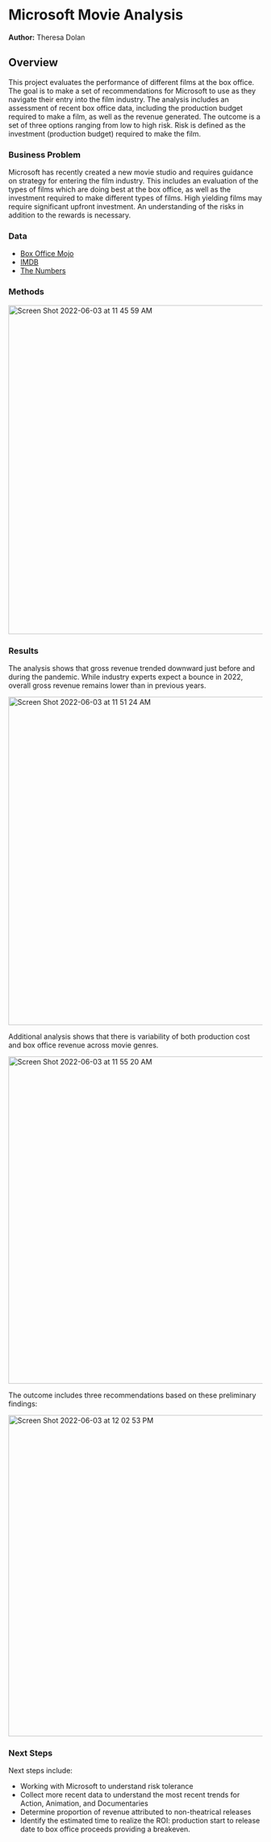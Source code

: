 # Microsoft Movie Analysis

**Author:** Theresa Dolan

## Overview

This project evaluates the performance of different films at the box office.  The goal is to make a set of recommendations for Microsoft to use as they navigate their entry into the film industry. The analysis includes an assessment of recent box office data, including the production budget required to make a film, as well as the revenue generated.  The outcome is a set of three options ranging from low to high risk.  Risk is defined as the investment (production budget) required to make the film.  


### Business Problem

Microsoft has recently created a new movie studio and requires guidance on strategy for entering the film industry.  This includes an evaluation of the types of films which are doing best at the box office, as well as the investment required to make different types of films. High yielding films may require significant upfront investment.  An understanding of the risks in addition to the rewards is necessary.

### Data
* [Box Office Mojo](https://www.boxofficemojo.com/)
* [IMDB](https://www.imdb.com/)
* [The Numbers](https://www.the-numbers.com/)

### Methods

<img width="651" alt="Screen Shot 2022-06-03 at 11 45 59 AM" src="https://user-images.githubusercontent.com/100314469/171900225-2b101d86-8d12-4c17-a152-bfc4d02adef2.png">


### Results

The analysis shows that gross revenue trended downward just before and during the pandemic.  While industry experts expect a bounce in 2022, overall gross revenue remains lower than in previous years.  

<img width="650" alt="Screen Shot 2022-06-03 at 11 51 24 AM" src="https://user-images.githubusercontent.com/100314469/171901113-6becb95f-255a-4440-8348-896fda98702c.png">

Additional analysis shows that there is variability of both production cost and box office revenue across movie genres.  

<img width="648" alt="Screen Shot 2022-06-03 at 11 55 20 AM" src="https://user-images.githubusercontent.com/100314469/171901735-48946fb0-7ea6-49bb-839d-661818ac8f02.png">

The outcome includes three recommendations based on these preliminary findings:

<img width="636" alt="Screen Shot 2022-06-03 at 12 02 53 PM" src="https://user-images.githubusercontent.com/100314469/171903037-161116b0-0eee-4bd2-b160-c36479ebc919.png">

### Next Steps

Next steps include: 
* Working with Microsoft to understand risk tolerance
* Collect more recent data to understand the most recent trends for Action, Animation, and Documentaries
* Determine proportion of revenue attributed to non-theatrical releases 
* Identify the estimated time to realize the ROI: production start to release date to box office proceeds providing a breakeven.  
